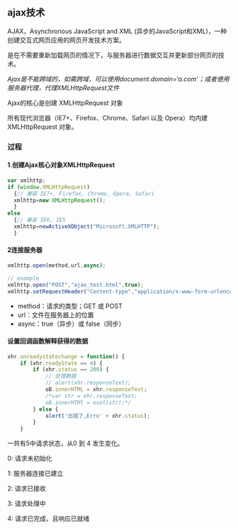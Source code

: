 ## ajax技术
AJAX，Asynchronous JavaScript and XML (异步的JavaScript和XML)，一种创建交互式网页应用的网页开发技术方案。

是在不需要重新加载网页的情况下，与服务器进行数据交互并更新部分网页的技术。

*Ajax是不能跨域的，如需跨域，可以使用document.domain=‘a.com’；或者使用服务器代理，代理XMLHttpRequest文件*

Ajax的核心是创建 XMLHttpRequest 对象

所有现代浏览器（IE7+、Firefox、Chrome、Safari 以及 Opera）均内建 XMLHttpRequest 对象。

### 过程

#### 1.创建Ajax核心对象XMLHttpRequest
``` javascript
var xmlhttp;  
if (window.XMLHttpRequest)  
  {// 兼容 IE7+, Firefox, Chrome, Opera, Safari  
  xmlhttp=new XMLHttpRequest();  
  }  
else  
  {// 兼容 IE6, IE5  
  xmlhttp=newActiveXObject("Microsoft.XMLHTTP");  
  }  
```

#### 2连接服务器
``` javascript
xmlhttp.open(method,url,async);  

// example
xmlhttp.open("POST","ajax_test.html",true);  
xmlhttp.setRequestHeader("Content-type","application/x-www-form-urlencoded");  
```

 - method：请求的类型；GET 或 POST
 - url：文件在服务器上的位置
 - async：true（异步）或 false（同步）

#### 设置回调函数解释获得的数据

``` javascript
xhr.onreadystatechange = function() {
    if (xhr.readyState == 4) {
        if (xhr.status == 200) {
            // 处理数据
            // alert(xhr.responseText);
            oB.innerHTML = xhr.responseText;
            /*var str = xhr.responseText;
            oB.innerHTMl = eval(str);*/
        } else {
            alert('出错了,Erro' + xhr.status);
        }
    }
```

一共有5中请求状态，从0 到 4 发生变化。

0: 请求未初始化

1: 服务器连接已建立

2: 请求已接收

3: 请求处理中

4: 请求已完成，且响应已就绪

